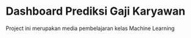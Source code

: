  # Dashboard Prediksi Gaji Karyawan

 Project ini merupakan media pembelajaran kelas Machine Learning
